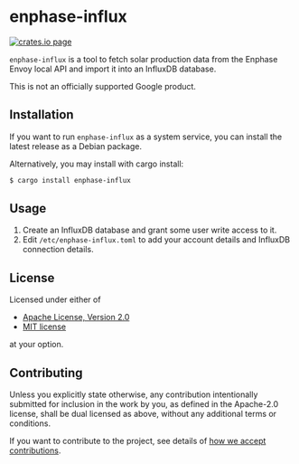# enphase-influx

[![crates.io page](https://img.shields.io/crates/v/enphase-influx.svg)](https://crates.io/crates/enphase-influx)

`enphase-influx` is a tool to fetch solar production data from the Enphase Envoy local API and
import it into an InfluxDB database.

This is not an officially supported Google product.

## Installation

If you want to run `enphase-influx` as a system service, you can install the latest release as a
Debian package.

Alternatively, you may install with cargo install:

```sh
$ cargo install enphase-influx
```

## Usage

1. Create an InfluxDB database and grant some user write access to it.
2. Edit `/etc/enphase-influx.toml` to add your account details and InfluxDB connection details.

## License

Licensed under either of

- [Apache License, Version 2.0](http://www.apache.org/licenses/LICENSE-2.0)
- [MIT license](http://opensource.org/licenses/MIT)

at your option.

## Contributing

Unless you explicitly state otherwise, any contribution intentionally submitted for inclusion in the
work by you, as defined in the Apache-2.0 license, shall be dual licensed as above, without any
additional terms or conditions.

If you want to contribute to the project, see details of
[how we accept contributions](../CONTRIBUTING.md).
